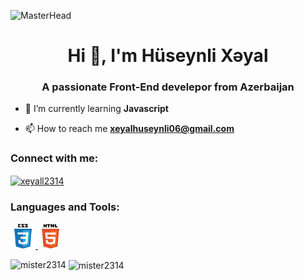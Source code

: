 ![MasterHead](http://devskiller.com/wp-content/uploads/2020/09/screen-html5-devs.jpg)

<h1 align="center">Hi 👋, I'm Hüseynli Xəyal</h1>
<h3 align="center">A passionate Front-End develepor from Azerbaijan</h3>

- 🌱 I’m currently learning **Javascript**

- 📫 How to reach me **xeyalhuseynli06@gmail.com**

<h3 align="left">Connect with me:</h3>
<p align="left">
<a href="https://instagram.com/xeyall2314" target="blank"><img align="center" src="https://raw.githubusercontent.com/rahuldkjain/github-profile-readme-generator/master/src/images/icons/Social/instagram.svg" alt="xeyall2314" height="30" width="40" /></a>
</p>

<h3 align="left">Languages and Tools:</h3>
<p align="left"> <a href="https://www.w3schools.com/css/" target="_blank" rel="noreferrer"> <img src="https://raw.githubusercontent.com/devicons/devicon/master/icons/css3/css3-original-wordmark.svg" alt="css3" width="40" height="40"/> </a> <a href="https://www.w3.org/html/" target="_blank" rel="noreferrer"> <img src="https://raw.githubusercontent.com/devicons/devicon/master/icons/html5/html5-original-wordmark.svg" alt="html5" width="40" height="40"/> </a> </p>

<p><img align="left" src="https://github-readme-stats.vercel.app/api/top-langs?username=mister2314&show_icons=true&locale=en&layout=compact" alt="mister2314" /></p>

<p>&nbsp;<img align="center" src="https://github-readme-stats.vercel.app/api?username=mister2314&show_icons=true&locale=en" alt="mister2314" /></p>
